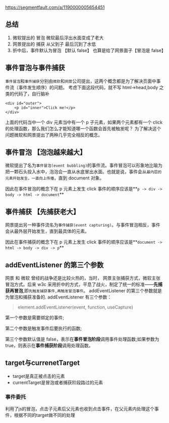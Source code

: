 https://segmentfault.com/a/1190000005654451

## 总结

1. 微软提出的 冒泡 微软最后浮出水面变成了老大
2. 网景提出的 捕获 从父到子 最后沉到了水低
3. 折中后，事件默认为冒泡 【默认 false】 也算是给了网景面子【冒泡是 false】

## 事件冒泡与事件捕获

`事件冒泡`和`事件捕获`分别由`微软`和`网景`公司提出，这两个概念都是为了解决页面中事件流（事件发生顺序）的问题。
考虑下面这段代码，就不写 html->head,body 之类的代码了，自行脑补

```applescript
<div id="outer">
    <p id="inner">Click me!</p>
</div>
```

上面的代码当中一个 div 元素当中有一个 p 子元素，如果两个元素都有一个 click 的处理函数，那么我们怎么才能知道哪一个函数会首先被触发呢？
为了解决这个问题微软和网景提出了两种几乎完全相反的概念。

## 事件冒泡 【泡泡越来越大】

微软提出了名为`事件冒泡(event bubbling)`的事件流。事件冒泡可以形象地比喻为把一颗石头投入水中，泡泡会一直从水底冒出水面。也就是说，事件会从`最内层的元素开始发生，一直向上传播`，直到 document 对象。

因此在事件冒泡的概念下在 p 元素上发生 click 事件的顺序应该是**`p -> div -> body -> html -> document`**

## 事件捕获 【先捕获老大】

网景提出另一种事件流名为`事件捕获(event capturing)`。与事件冒泡相反，事件会从最外层开始发生，直到最具体的元素。

因此在事件捕获的概念下在 p 元素上发生 click 事件的顺序应该是**`document -> html -> body -> div -> p`**

## addEventListener 的第三个参数

网景 和 微软 曾经的战争还是比较火热的，当时， 网景主张捕获方式，微软主张冒泡方式。后来 w3c 采用折中的方式，平息了战火，制定了统一的标准——**先捕获再冒泡**,即`先触发捕获事件,再触发冒泡事件`。
addEventListener 的第三个参数就是为冒泡和捕获准备的.
addEventListener 有三个参数：

> element.addEventListener(event, function, useCapture)

第一个参数是需要绑定的事件;

第二个参数是触发事件后要执行的函数;

第三个参数默认值是 false，表示在**事件冒泡阶段**调用事件处理函数;如果参数为 true，则表示在**事件捕获阶段**调用处理函数。

## target与currenetTarget

- target是真正被点击的元素
- currentTarget是冒泡或者捕获阶段路过的元素

### 事件委托

利用了js的冒泡，点击子元素后父元素也收到点击事件，在父元素内处理这个事件，根据不同的target做不同的处理
